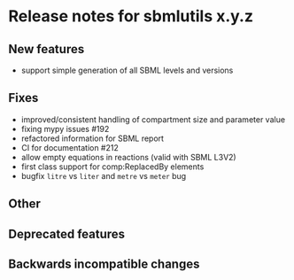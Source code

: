 # Release notes for sbmlutils x.y.z

## New features
- support simple generation of all SBML levels and versions
## Fixes
- improved/consistent handling of compartment size and parameter value
- fixing mypy issues #192 
- refactored information for SBML report
- CI for documentation #212
- allow empty equations in reactions (valid with SBML L3V2)
- first class support for comp:ReplacedBy elements
- bugfix `litre` vs `liter` and `metre` vs `meter` bug
## Other

## Deprecated features

## Backwards incompatible changes 
